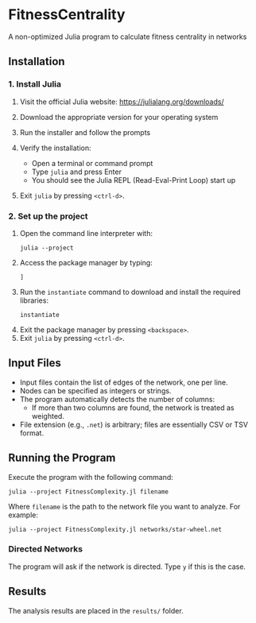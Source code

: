 # FitnessCentrality

A non-optimized Julia program to calculate fitness centrality in networks

## Installation

### 1. Install Julia

1. Visit the official Julia website: https://julialang.org/downloads/
2. Download the appropriate version for your operating system
3. Run the installer and follow the prompts

4. Verify the installation:
   - Open a terminal or command prompt
   - Type `julia` and press Enter
   - You should see the Julia REPL (Read-Eval-Print Loop) start up
5. Exit `julia` by pressing `<ctrl-d>`.


### 2. Set up the project

1. Open the command line interpreter with:
   ```
   julia --project
   ```
2. Access the package manager by typing:
   ```
   ]
   ```
3. Run the `instantiate` command to download and install the required libraries:
   ```
   instantiate
   ```
4. Exit the package manager by pressing `<backspace>`.
5. Exit `julia` by pressing `<ctrl-d>`.

## Input Files

- Input files contain the list of edges of the network, one per line.
- Nodes can be specified as integers or strings.
- The program automatically detects the number of columns:
  - If more than two columns are found, the network is treated as weighted.
- File extension (e.g., `.net`) is arbitrary; files are essentially CSV or TSV format.

## Running the Program

Execute the program with the following command:

```
julia --project FitnessComplexity.jl filename
```

Where `filename` is the path to the network file you want to analyze. For example:

```
julia --project FitnessComplexity.jl networks/star-wheel.net
```

### Directed Networks

The program will ask if the network is directed. Type `y` if this is the case.

## Results

The analysis results are placed in the `results/` folder.